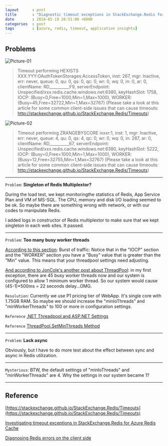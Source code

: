 ```yaml
---
layout      : post
title       : "Diagnostic timeout exceptions in StackExchange.Redis for Azure Redis Cache"
date        : 2018-05-19 20:51:00 +0800
categories  : post
tags        : [azure, redis, timeout, application insights]
---
```


## Problems
![Picture-01](https://2.bp.blogspot.com/-vtXs8coCoXg/Wv_I92kcKjI/AAAAAAAAUaU/tKeRGJ_QT2YmBwJ-6EH2zSbmHfbayCkfwCLcBGAs/s1600/Diagnostic-timeout-exceptions-for-redis-01.png)
>Timeout performing HEXISTS XXX.YYY:OAuthTokenStorages:AccessToken, inst: 267, mgr: Inactive, err: never, queue: 0, qu: 0, qs: 0, qc: 0, wr: 0, wq: 0, in: 0, ar: 0, clientName: RD__________F9, serverEndpoint: Unspecified/xxx.redis.cache.windows.net:6380, keyHashSlot: 1758, IOCP: (Busy=0,Free=1000,Min=1,Max=1000), WORKER: (Busy=45,Free=32722,Min=1,Max=32767) (Please take a look at this article for some common client-side issues that can cause timeouts: http://stackexchange.github.io/StackExchange.Redis/Timeouts) 

![Picture-02](https://4.bp.blogspot.com/-S4H1S4cWlcA/Wv_JcxvoYyI/AAAAAAAAUac/XBr29445ZcoclhYRukjB4bH-rFKMAC-kACLcBGAs/s1600/Diagnostic-timeout-exceptions-for-redis-02.png)
>Timeout performing ZRANGEBYSCORE ixxxr:1, inst: 1, mgr: Inactive, err: never, queue: 4, qu: 0, qs: 4, qc: 0, wr: 0, wq: 0, in: 287, ar: 0, clientName: RD__________67, serverEndpoint: Unspecified/xxx.redis.cache.windows.net:6380, keyHashSlot: 5222, IOCP: (Busy=0,Free=1000,Min=1,Max=1000), WORKER: (Busy=12,Free=32755,Min=1,Max=32767) (Please take a look at this article for some common client-side issues that can cause timeouts: http://stackexchange.github.io/StackExchange.Redis/Timeouts)
>
---

`Problem`: **Singleton of Redis Multiplextor?**

During the load test, we kept monitoringthe statistics of Redis, App Service Plan and VM of MS-SQL. The CPU, memory and disk I/O loading seemed to be ok. So maybe there are something wrong with network, or with our codes to manipulate Redis.

I added logs in constructor of Redis multiplextor to make sure that we kept singleton in each web sites. It passed.

---

`Problem`: **Too many busy worker threads**

[According to this section](https://gist.github.com/JonCole/db0e90bedeb3fc4823c2#burst-of-traffic): Burst of traffic: Notice that in the "IOCP" section and the "WORKER" section you have a "Busy" value that is greater than the "Min" value. This means that your threadpool settings need adjusting.

[And according to JonCole's another post about ThreadPool](https://gist.github.com/JonCole/e65411214030f0d823cb): in my first exception, there are 45 busy worker threads now and our system is configured to allow 1 minimum worker thread. So our system would cause (45-1)*500ms = 22 seconds delay...OMG.

`Resolution`: Currently we use P1 pricing tier of WebApp. It's single core with 1.75GB RAM. So maybe we should increase the "minIoThreads" and "minWorkerThreads" to 100 or more in configuration settings.

`Reference` [.NET Threadpool and ASP.NET Settings](https://github.com/projectkudu/kudu/wiki/Azure-Web-App-sandbox#net-threadpool-and-aspnet-settings)

`Reference` [ThreadPool.SetMinThreads Method](https://msdn.microsoft.com/en-us/library/system.threading.threadpool.setminthreads(v=vs.110).aspx)

---

`Problem`: **Lack async**

Obviously, but I have to do more test about the effect between sync and async in Redis utilization.

---

`Mysterious`: BTW, the default settings of "minIoThreads" and "minWorkerThreads" are 4. Why the settings in our system became 1? 

---

## Reference
[https://stackexchange.github.io/StackExchange.Redis/Timeouts](https://stackexchange.github.io/StackExchange.Redis/Timeouts)

[Investigating timeout exceptions in StackExchange.Redis for Azure Redis Cache](https://azure.microsoft.com/zh-tw/blog/investigating-timeout-exceptions-in-stackexchange-redis-for-azure-redis-cache/)

[Diagnosing Redis errors on the client side](https://gist.github.com/JonCole/db0e90bedeb3fc4823c2)